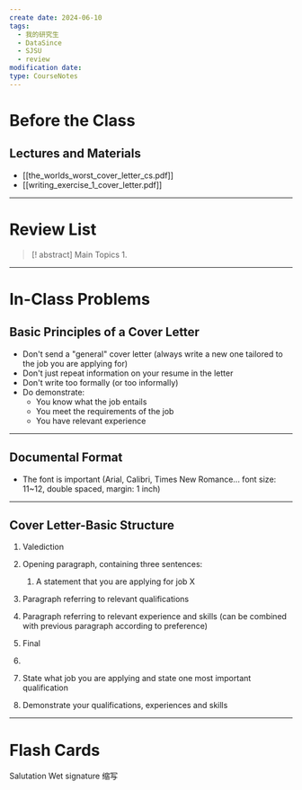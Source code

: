```yaml
---
create date: 2024-06-10
tags:
  - 我的研究生
  - DataSince
  - SJSU
  - review
modification date: 
type: CourseNotes
---
```


# Before the Class
## Lectures and Materials
- [[the_worlds_worst_cover_letter_cs.pdf]]
- [[writing_exercise_1_cover_letter.pdf]]
---
# Review List
>[! abstract] Main Topics
>1. 

---
# In-Class Problems
## Basic Principles of a Cover Letter
- Don't send a "general" cover letter (always write a new one tailored to the job you are applying for)
- Don't just repeat information on your resume in the letter
- Don't write too formally (or too informally)
- Do demonstrate:
	- You know what the job entails
	- You meet the requirements of the job
	- You have relevant experience
---
## Documental Format
- The font is important (Arial, Calibri, Times New Romance... font size: 11~12, double spaced, margin: 1 inch)
---
## Cover Letter-Basic Structure
1. Valediction
2. Opening paragraph, containing three sentences:
	1. A statement that you are applying for job X
3. Paragraph referring to relevant qualifications
4. Paragraph referring to relevant experience and skills (can be combined with previous paragraph according to preference)
5. Final
6. 


1. State what job you are applying and state one most important qualification 
2. Demonstrate your qualifications, experiences and skills

---

# Flash Cards
Salutation
Wet signature
缩写